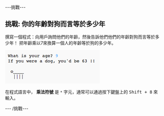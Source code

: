 \---挑戰\---

## 挑戰: 你的年齡對狗而言等於多少年

撰寫一個程式：向用戶詢問他們的年齡，然後告訴他們他們的年齡對狗而言等於多少年！ 把年齡乘以7來換算一個人的年齡等於狗的多少年。

![截圖](images/me-dog-years.png)

在程式語言中， **乘法符號** 是 `*` 字元，通常可以通過按下鍵盤上的 <kbd>Shift + 8</kbd> 來輸入。

\--- /挑戰\---